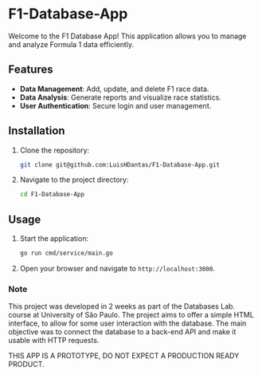 # F1-Database-App

Welcome to the F1 Database App! This application allows you to manage and analyze Formula 1 data efficiently.

## Features

- **Data Management**: Add, update, and delete F1 race data.
- **Data Analysis**: Generate reports and visualize race statistics.
- **User Authentication**: Secure login and user management.

## Installation

1. Clone the repository:
    ```sh
    git clone git@github.com:LuisHDantas/F1-Database-App.git
    ```
2. Navigate to the project directory:
    ```sh
    cd F1-Database-App
    ```

## Usage

1. Start the application:
    ```sh
    go run cmd/service/main.go
    ```
2. Open your browser and navigate to `http://localhost:3000`.

### Note

This project was developed in 2 weeks as part of the Databases Lab. course at University of São Paulo.
The project aims to offer a simple HTML interface, to allow for some user interaction with the database. The main objective was to connect the database to a back-end API and make it usable with HTTP requests.

THIS APP IS A PROTOTYPE, DO NOT EXPECT A PRODUCTION READY PRODUCT.